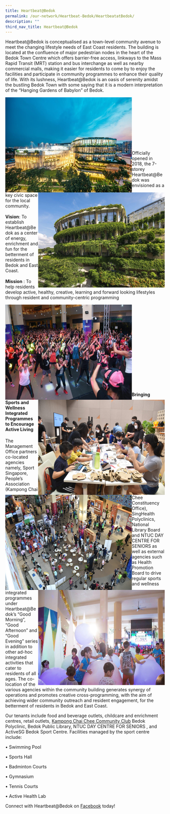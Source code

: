 ```yaml
---
title: Heartbeat@Bedok
permalink: /our-network/Heartbeat-Bedok/HeartbeatatBedok/
description: ""
third_nav_title: Heartbeat@Bedok
---
```

Heartbeat@Bedok is conceptualised as a town-level community avenue to meet the changing lifestyle needs of East Coast residents. The building is located at the confluence of major pedestrian nodes in the heart of the Bedok Town Centre  which offers barrier-free access, linkways to the Mass Rapid Transit (MRT) station and bus interchange as well as nearby commercial malls, making it easier for residents to come by to enjoy the facilities and participate in community programmes to enhance their quality of life. With its lushness, Heartbeat@Bedok is an oasis of serenity amidst the bustling Bedok Town with some saying that it is a modern interpretation of the “Hanging Gardens of Babylon” of Bedok.



<img style="height:300px;width:400px" align="left" src="/images/Our%20Network/Heartbeat%20Bedok/HeartbeatBedok_16.jpg">

<img style="height:300px;width:400px" align="right" src="/images/Our%20Network/Heartbeat%20Bedok/HeartbeatBedok_17.jpg">

<br><br><br><br><br><br><br><br><br>
   
Officially opened in 2018, the 7-storey Heartbeat@Bedok was envisioned as a key civic space for the local community.<br><br>
**Vision**: To establish Heartbeat@Bedok as a center of energy, enrichment and fun for the betterment of residents in Bedok and East Coast.<br><br>
**Mission** : To help residents develop active, healthy, creative, learning and forward looking lifestyles through resident and community-centric programming



<img style="height:300px;width:400px" align="left" src="/images/Our%20Network/Heartbeat%20Bedok/HeartbeatBedok_2.jpg"><img style="height:300px;width:400px" align="right" src="/images/Our%20Network/Heartbeat%20Bedok/HeartbeatBedok_3.jpg">   
<br><br><br><br><br>
<img style="height:300px;width:400px" align="left" src="/images/Our%20Network/Heartbeat%20Bedok/HeartbeatBedok_4.jpg"><img style="height:300px;width:400px" align="right" src="/images/Our%20Network/Heartbeat%20Bedok/HeartbeatBedok_18.jpg"><br><br><br><br><br><br><br><br><br>


#### Bringing Sports and Wellness Integrated Programmes to Encourage Active Living

The Management Office partners co-located agencies namely, Sport Singapore, People’s Association (Kampong Chai Chee Constituency Office), SingHealth Polyclinics, National Library Board and NTUC DAY CENTRE FOR SENIORS as well as external agencies such as Health Promotion Board to drive regular sports and wellness integrated programmes under Heartbeat@Bedok’s “Good Morning”, “Good Afternoon” and “Good Evening” series in addition to other ad-hoc integrated activities that cater to residents of all ages. The co-location of the various agencies within the community building generates synergy of operations and promotes creative cross-programming, with the aim of achieving wider community outreach and resident engagement, for the betterment of residents in Bedok and East Coast.


Our tenants include food and beverage outlets, childcare and enrichment centres, retail outlets, [ Kampong Chai Chee Community Club](/cc-details/KampongChaiChee-Community-Club-at-HeartbeatBedok) Bedok Polyclinic, Bedok Public Library, NTUC DAY CENTRE FOR SENIORS , and ActiveSG Bedok Sport Centre. Facilities managed by the sport centre include:

• Swimming Pool

• Sports Hall

• Badminton Courts

• Gymnasium

• Tennis Courts

• Active Health Lab

Connect with Heartbeat@Bedok on [Facebook](https://www.facebook.com/heartbeatbedok) today!